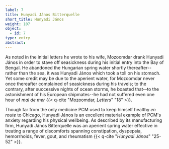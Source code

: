 ```yaml
---
label: 7
title: Hunyadi János Bitterquelle
short_title: Hunyadi János
weight: 107
object:
  - id: 7
type: entry
abstract:
---
```


As noted in the initial letters he wrote to his wife, Mozoomdar drank Hunyadi János in order to stave off seasickness during his initial entry into the Bay of Bengal. He abandoned the Hungarian spring water shortly thereafter--rather than the sea, it was Hunyadi János which took a toll on his stomach. Yet some credit may be due to the aperient water, for Mozoomdar never once thereafter complained of seasickness during his travels; to the contrary, after successive nights of ocean storms, he boasted that--to the astonishment of his European shipmates--he had not suffered even one hour of _mal de mer_ {{< q-cite "Mozoomdar, *Letters*" "18" >}}.

Though far from the only medicine PCM used to keep himself healthy _en route_ to Chicago, Hunyadi János is an excellent material example of PCM's anxiety regarding his physical wellbeing. As described by its manufacturing firm, Hunyadi János Bitterquelle was an aperient spring water effective in treating a range of discomforts spanning constipation, dyspepsia, hemorrhoids, fever, gout, and rheumatism {{< q-cite "*Hunyadi János*" "25-52" >}}.
